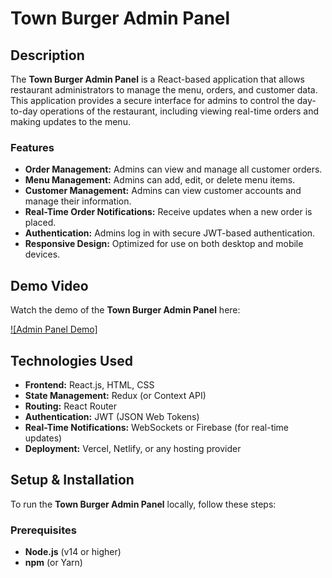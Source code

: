 # Town Burger Admin Panel

## Description

The **Town Burger Admin Panel** is a React-based application that allows restaurant administrators to manage the menu, orders, and customer data. This application provides a secure interface for admins to control the day-to-day operations of the restaurant, including viewing real-time orders and making updates to the menu.

### Features
- **Order Management:** Admins can view and manage all customer orders.
- **Menu Management:** Admins can add, edit, or delete menu items.
- **Customer Management:** Admins can view customer accounts and manage their information.
- **Real-Time Order Notifications:** Receive updates when a new order is placed.
- **Authentication:** Admins log in with secure JWT-based authentication.
- **Responsive Design:** Optimized for use on both desktop and mobile devices.

## Demo Video

Watch the demo of the **Town Burger Admin Panel** here:

[![Admin Panel Demo]](https://youtu.be/eiViLjs3-YU)

## Technologies Used
- **Frontend:** React.js, HTML, CSS
- **State Management:** Redux (or Context API)
- **Routing:** React Router
- **Authentication:** JWT (JSON Web Tokens)
- **Real-Time Notifications:** WebSockets or Firebase (for real-time updates)
- **Deployment:** Vercel, Netlify, or any hosting provider

## Setup & Installation

To run the **Town Burger Admin Panel** locally, follow these steps:

### Prerequisites
- **Node.js** (v14 or higher)
- **npm** (or Yarn)


